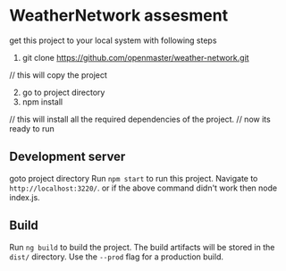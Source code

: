 # WeatherNetwork assesment

get this project to your local system with following steps
1. git clone https://github.com/openmaster/weather-network.git

 // this will copy the project
 
2. go to project directory
3. npm install

  // this will install all the required dependencies of the project.
  // now its ready to run

## Development server

goto project directory
Run `npm start` to run this project. Navigate to `http://localhost:3220/`. 
or if the above command didn't work then node index.js.

## Build

Run `ng build` to build the project. The build artifacts will be stored in the `dist/` directory. Use the `--prod` flag for a production build.

